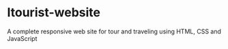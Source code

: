 # Itourist-website
A complete responsive web site for tour and traveling using HTML, CSS and JavaScript
